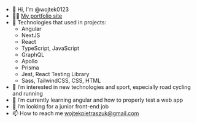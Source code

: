 - 👋 Hi, I’m @wojtek0123
- :frowning_man: [My portfolio site](https://wojciechpietraszuk.vercel.app/) 
- :muscle: Technologies that used in projects: 
  * Angular
  * NextJS
  * React
  * TypeScript, JavaScript
  * GraphQL
  * Apollo
  * Prisma
  * Jest, React Testing Library
  * Sass, TailwindCSS, CSS, HTML 
- 👀 I’m interested in new technologies and sport, especially road cycling and running
- 🌱 I’m currently learning angular and how to properly test a web app
- 💞️ I’m looking for a junior front-end job
- 📫 How to reach me wojtekpietraszuk@gmail.com

<!---
wojtek0123/wojtek0123 is a ✨ special ✨ repository because its `README.md` (this file) appears on your GitHub profile.
You can click the Preview link to take a look at your changes.
--->
